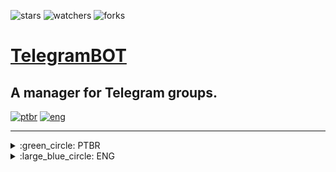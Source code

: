 ![stars][stars] ![watchers][watchers] ![forks][forks]
<br>

# [TelegramBOT](http://t.me/DailySoftyBOT)
A manager for Telegram groups.
---

[![ptbr](https://img.shields.io/badge/languages-PTBR-darkgreen.svg)](https://github.com/DailySofty/WhatsAappBOT/ "Português brasileiro") [![eng](https://img.shields.io/badge/ENG-blue.svg)](https://github.com/DailySofty/WhatsAappBOT/ "English")

<!-- https://img.shields.io/badge/<SUBJECT>-<STATUS>-<COLOR>.svg -->
---
<details>
    <summary>:green_circle: PTBR</summary>
    <br>

_Descrição do projeto_
        <details>
        <summary>Tópicos</summary>

1. [Requisitos](#requisitos)

1. [Como Instalar](#como-instalar)

1. [Como Executar](#como-executar)

1. [Como Usar](#como-usar)
        </details>

---
### Requisitos

- [Python](https://www.python.org/downloads/)

- API do Telegram

---
### Como Instalar

- Após feita a instalação do **Python**, basta executar o arquivo `setup.py`.
_Uma prompt deve aparecer e instalar todas as dependências._

- Crie um arquivo `.json` na pasta `src` com o nome `token.json` e coloque o seguinte conteúdo:

```json
{
    "token": "BOT_TOKEN"
}
```

---
### Como Executar

Simplesmente execute o arquivo `main.py` e siga as instruções!

---
### Como Usar

TEXTO COMO USAR

---
</details>

<details>
    <summary>:large_blue_circle: ENG</summary>
    <br>

_Project Description_
    <details>
    <summary>Topics</summary>

1. [Requirements](#requirements)

1. [How to Install](#how-to-install)

1. [How to Run](#how-to-run)

1. [How to Use](#how-to-use)
    </details>

---
### Requirements

- [Python](https://www.python.org/downloads/)

- Telegram API

---
### How to Install

- After installing **Python**, just run the `setup.py` file.
_A prompt should appear and install all dependencies._

- Create a `.json` file in `src` folder, named `token.json` then put the following content:

```json
{
    "token": "BOT_TOKEN"
}
```

---
### How to Run

Simply run the file `main.py` and follow the instructions!

---
### How to Use

HOW TO USE TEXT
</details>

[forks]: https://img.shields.io/github/forks/DailySofty/TelegramBOT
[stars]: https://img.shields.io/github/stars/DailySofty/TelegramBOT
[watchers]: https://img.shields.io/github/watchers/DailySofty/TelegramBOT
[issues]: https://badgen.net/github/issues/DailySofty/TelegramBOT
[pull_requests]: https://badgen.net/github/prs/DailySofty/TelegramBOT
[branches]: https://badgen.net/github/branches/DailySofty/TelegramBOT
